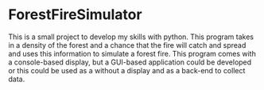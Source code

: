 # ForestFireSimulator
This is a small project to develop my skills with python. This program takes in a density of the forest and a chance that the fire will
catch and spread and uses this information to simulate a forest fire. This program comes with a console-based display, but a GUI-based application could be developed or this could be used as a without a display and as a back-end to collect data.
